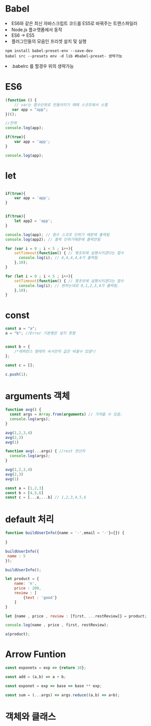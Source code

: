 # Babel

<li> ES6와 같은 최신 자바스크립트 코드를 ES5로 바꿔주는 트랜스파일러
<li> Node.js 플ㄹ랫폼에서 동작
<li> ES6 -> ES5
<li> 플러그인들의 모음인 프리셋 설치 및 실행


```
npm install babel-preset-env --save-dev
babel src --presets env -d lib #babel-preset- 생략가능
```

<li> .babelrc 를 할경우 위의 생략가능

# ES6

```javascript
(function () {
    // var는 함수단위로 만들어지기 때매 스코프에서 소멸
   var app = "app";
})();

//전역
console.log(app);

if(true){
    var app = 'app';
}

console.log(app);
```

# let

```javascript

if(true){
    var app = 'app';
}


if(true){
    let app2 = 'app';
}

console.log(app); // 함수 스코프 단위기 떄문에 출력됨
console.log(app2); // 블락 단위기때문에 출력안됨
```


```javascript
for (var i = 0 ; i < 5 ; i++){
    setTimeout(function() { // 몇초뒤에 실행시키겠다는 함수
      console.log(i); // 4,4,4,4,4가 출력됨
    },10);
}

for (let i = 0 ; i < 5 ; i++){
    setTimeout(function() { // 몇초뒤에 실행시키겠다는 함수
      console.log(i); // 원하는대로 0,1,2,3,4가 출력됨.
    },10);
}
```

# const

```javascript
const a = "a";
a = "b"; //Error 기본형은 넣지 못함


const b = {
    /*레퍼런스 형태의 속서안의 값은 바꿀수 있음*/
};

const c = [];

c.push(1); 
```

# arguments 객체

```javascript
function avg() {
  const args = Array.from(arguments) // 가져올 수 있음.
  console.log(args);
}

avg(1,2,3,4)
avg(2,3)
avg(1)

function avg(...args) { //rest 연산자
  console.log(args);
}

avg(1,2,3,4)
avg(2,3)
avg(1)

const a = [1,2,3]
const b = [4,5,6]
const c = [...a,...b] // 1,2,3,4,5,6

```

# default 처리

```javascript
function buildUserInfo({name = '-',email = '-'}={}) {
  
}

buildUserInfo({
 name : 5
});

buildUserInfo();
```

```javascript
let product = {
    name: 'n',
    price : 200,
    review : [
        {text : 'good'}
    ]
}

let {name , price , review : [first, ...restReview]} = product;

console.log(name , price , first, restReview);

a(product);
```

# Arrow Funtion

```javascript
const exponetx = exp => {return 10};

const add = (a,b) => a + b;

const exponet = exp => base => base ** exp;
```

```javascript
const sum = (...args) => args.reduce((a,b) => a+b);
```

# 객체와 클래스